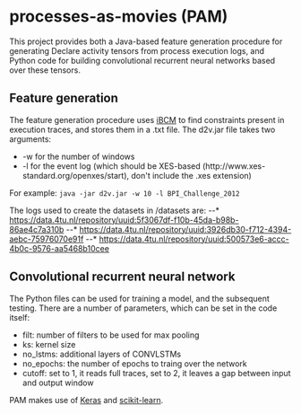 # processes-as-movies (PAM)

This project provides both a Java-based feature generation procedure for generating Declare activity tensors from process execution logs, and Python code for building convolutional recurrent neural networks based over these tensors. 

## Feature generation
The feature generation procedure uses [iBCM](https://feb.kuleuven.be/public/u0092789/) to find constraints present in execution traces, and stores them in a .txt file.
The d2v.jar file takes two arguments:
<ul>
<li> -w for the number of windows
<li> -l for the event log (which should be XES-based (http://www.xes-standard.org/openxes/start), don't include the .xes extension)
</ul>

For example: `java -jar d2v.jar -w 10 -l BPI_Challenge_2012` 

The logs used to create the datasets in /datasets are:
--* https://data.4tu.nl/repository/uuid:5f3067df-f10b-45da-b98b-86ae4c7a310b
--* https://data.4tu.nl/repository/uuid:3926db30-f712-4394-aebc-75976070e91f
--* https://data.4tu.nl/repository/uuid:500573e6-accc-4b0c-9576-aa5468b10cee

## Convolutional recurrent neural network
The Python files can be used for training a model, and the subsequent testing. There are a number of parameters, which can be set in the code itself:
<ul>
<li> filt: number of filters to be used for max pooling
<li> ks: kernel size
<li> no_lstms: additional layers of CONVLSTMs
<li> no_epochs: the number of epochs to traing over the network
<li> cutoff: set to 1, it reads full traces, set to 2, it leaves a gap between input and output window
</ul>

PAM makes use of [Keras](https://keras.io/) and [scikit-learn](https://scikit-learn.org/stable/).
